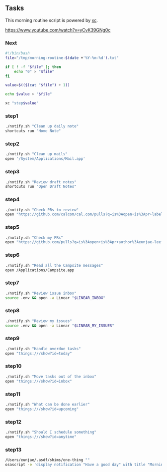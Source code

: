 ## Tasks

This morning routine script is powered by [xc](https://xcfile.dev/).

https://www.youtube.com/watch?v=yCvK39GNg0c

### Next

```sh
#!/bin/bash
file="/tmp/morning-routine-$(date +'%Y-%m-%d').txt"

if [ ! -f "$file" ]; then
    echo "0" > "$file"
fi

value=$(($(cat "$file") + 1))

echo $value > "$file"

xc "step$value"
```

### step1

```sh
./notify.sh "Clean up daily note"
shortcuts run "Home Note"
```

### step2

```sh
./notify.sh "Clean up mails"
open '/System/Applications/Mail.app'
```

### step3

```sh
./notify.sh "Review draft notes"
shortcuts run "Open Draft Notes"
```

### step4

```sh
./notify.sh "Check PRs to review"
open "https://github.com/calcom/cal.com/pulls?q=is%3Aopen+is%3Apr+label%3Aconsumer+draft%3Afalse+created%3A%3E2024-12-01+-author%3Aeunjae-lee"
```

### step5

```sh
./notify.sh "Check my PRs"
open "https://github.com/pulls?q=is%3Aopen+is%3Apr+author%3Aeunjae-lee+archived%3Afalse+created%3A%3E2024-11-06"
```

### step6

```sh
./notify.sh "Read all the Campsite messages"
open /Applications/Campsite.app
```

### step7

```sh
./notify.sh "Review issue inbox"
source .env && open -a Linear "$LINEAR_INBOX"
```

### step8

```sh
./notify.sh "Review my issues"
source .env && open -a Linear "$LINEAR_MY_ISSUES"
```

### step9

```sh
./notify.sh "Handle overdue tasks"
open "things:///show?id=today"
```

### step10

```sh
./notify.sh "Move tasks out of the inbox"
open "things:///show?id=inbox"
```

### step11

```sh
./notify.sh "What can be done earlier"
open "things:///show?id=upcoming"
```

### step12

```sh
./notify.sh "Should I schedule something"
open "things:///show?id=anytime"
```

### step13

```sh
/Users/eunjae/.asdf/shims/one-thing ""
osascript -e 'display notification "Have a good day" with title "Morning Routine"'
```
